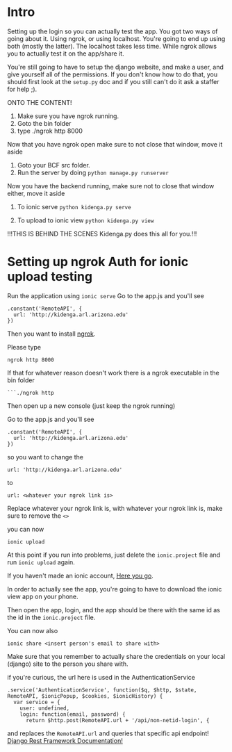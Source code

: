 Intro
============================
Setting up the login so you can actually test the app.  You got two ways of going about it.
Using ngrok, or using localhost.
You're going to end up using both (mostly the latter).
The localhost takes less time.  While ngrok allows you to actually test it on the app/share it.

You're still going to have to setup the django website, and make a user, and give yourself all of the permissions.
If you don't know how to do that, you should first look at the `setup.py` doc and if you still can't do it ask a staffer for help ;).

ONTO THE CONTENT!

1. Make sure you have ngrok running.
2. Goto the bin folder
3. type ./ngrok http 8000

Now that you have ngrok open make sure to not close that window, move it aside

1. Goto your BCF src folder.
2. Run the server by doing ```python manage.py runserver```

Now you have the backend running, make sure not to close that window either, move it aside

1. To ionic serve
```python kidenga.py serve```

2. To upload to ionic view
```python kidenga.py view```


!!!THIS IS BEHIND THE SCENES Kidenga.py does this all for you.!!!


Setting up ngrok Auth for ionic upload testing
============================

Run the application using ```ionic serve```
Go to the app.js and you'll see

    .constant('RemoteAPI', {
      url: 'http://kidenga.arl.arizona.edu'
    })

Then you want to install [ngrok](https://github.com/inconshreveable/ngrok).

Please type 
    
    ngrok http 8000
    
If that for whatever reason doesn't work there is a ngrok executable in the bin folder
    
    ```./ngrok http
    
Then open up a new console (just keep the ngrok running)

Go to the app.js and you'll see

    .constant('RemoteAPI', {
      url: 'http://kidenga.arl.arizona.edu'
    })

so you want to change the 

    url: 'http://kidenga.arl.arizona.edu'

to 

    url: <whatever your ngrok link is>

Replace whatever your ngrok link is, with whatever your ngrok link is, make sure to remove the `<>`

you can now 

    ionic upload

At this point if you run into problems, just delete the `ionic.project` file and run `ionic upload` again.

If you haven't made an ionic account, [Here you go](http://www.ionic.io/).

In order to actually see the app, you're going to have to download the ionic view app on your phone.

Then open the app, login, and the app should be there with the same id as the id in the `ionic.project` file.

You can now also 
    
    ionic share <insert person's email to share with>

Make sure that you remember to actually share the credentials on your local (django) site to the person you share with.

if you're curious, the url here is used in the AuthenticationService

    .service('AuthenticationService', function($q, $http, $state, RemoteAPI, $ionicPopup, $cookies, $ionicHistory) {
      var service = {
        user: undefined,
        login: function(email, password) {
          return $http.post(RemoteAPI.url + '/api/non-netid-login', {

and replaces the `RemoteAPI.url` and queries that specific api endpoint!
[Django Rest Framework Documentation!](http://www.django-rest-framework.org/)

